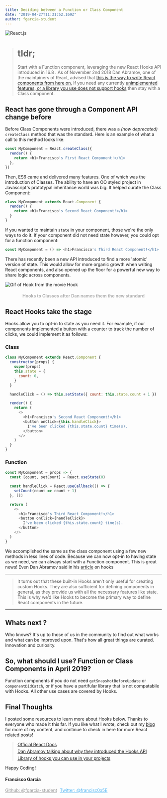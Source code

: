 ```yaml
---
title: Deciding between a Function or Class Component
date: "2019-04-27T11:31:52.169Z"
author: fgarcia-student
---
```


![React.js](https://cdn.dribbble.com/users/85685/screenshots/2788749/react_dribbble.jpg)

> <h1>tldr;</h1> Start with a Function component, leveraging the new React Hooks API introduced in 16.8 . As of November 2nd 2018 Dan Abramov, one of the maintainers of React, advised that <a aria-label="Link to Dan Abramov's article on Hooks" href="https://dev.to/dan_abramov/making-sense-of-react-hooks-2eib">this is the way to write React components from here on.</a> If you need any currently <a aria-label="Link to use cases for hooks over classes" href="https://reactjs.org/docs/hooks-faq.html#do-hooks-cover-all-use-cases-for-classes">unimplemented features, or a library you use does not support hooks</a> then stay with a Class component.

## React has gone through a Component API change before

Before Class Components were introduced, there was a <i>(now deprecated)</i> `createClass` method that was the standard. Here is an example of what a call to this method looks like:

```javascript
const MyComponent = React.createClass({
  render() {
    return <h1>Francisco's First React Component!</h1>
  },
})
```

Then, ES6 came and delivered many features. One of which was the introduction of Classes. The ability to have an OO styled project in Javascript's prototypal inheritance world was big. It helped curate the Class Component:

```javascript
class MyComponent extends React.Component {
  render() {
    return <h1>Francisco's Second React Component!</h1>
  }
}
```

If you wanted to maintain `state` in your component, those we're the only ways to do it. If your component did not need state however, you could opt for a function component:

```javascript
const MyComponent = () => <h1>Francisco's Third React Component!</h1>
```

There has recently been a new API introduced to find a more 'atomic' version of state. This would allow for more organic growth when writing React components, and also opened up the floor for a powerful new way to share logic across components.

<img alt="Gif of Hook from the movie Hook" style="display: block; margin: 0 auto;" src="https://media.giphy.com/media/dUT2ybRu5Ytxu/giphy.gif" />

<h4 style="color: #AFAFAF; display: flex; justify-content: center">Hooks to Classes after Dan names them the new standard</h4>

## React Hooks take the stage

Hooks allow you to opt-in to state as you need it. For example, if our components implemented a button with a counter to track the number of clicks, we could implement it as follows:

### Class

```javascript
class MyComponent extends React.Component {
  constructor(props) {
    super(props)
    this.state = {
      count: 0,
    }
  }

  handleClick = () => this.setState({ count: this.state.count + 1 })

  render() {
    return (
      <>
        <h1>Francisco's Second React Component!</h1>
        <button onClick={this.handleClick}>
          I've been clicked {this.state.count} time(s).
        </button>
      </>
    )
  }
}
```

### Function

```javascript
const MyComponent = props => {
  const [count, setCount] = React.useState(0)

  const handleClick = React.useCallback(() => {
    setCount(count => count + 1)
  }, [])

  return (
    <>
      <h1>Francisco's Third React Component!</h1>
      <button onClick={handleClick}>
        I've been clicked {this.state.count} time(s).
      </button>
    </>
  )
}
```

We accomplished the same as the class component using a few new methods in less lines of code. Because we can now opt-in to having state as we need, we can always start with a Function component. This is great news! Even Dan Abramov said in his <a aria-label="Link to Dan Abramov's article on Hooks" href="https://dev.to/dan_abramov/making-sense-of-react-hooks-2eib">article</a> on hooks

---

> It turns out that these built-in Hooks aren’t only useful for creating custom Hooks. They are also sufficient for defining components in general, as they provide us with all the necessary features like state. This is why we’d like Hooks to become the primary way to define React components in the future.

---

## Whats next ?

Who knows? It's up to those of us in the community to find out what works and what can be improved upon. That's how all great things are curated. Innovation and curiosity.

## So, what should I use? Function or Class Components in April 2019?

Function components if you do not need `getSnapshotBeforeUpdate`
or `componentDidCatch`, or if you have a partifular library that is not compatabile with Hooks. All other use cases are covered by Hooks.

## Final Thoughts

I posted some resources to learn more about Hooks below. Thanks to everyone who made it this far. If you like what I wrote, check out my <a aria-label="Francisco's Blog" href="https://www.franciscogarcia.me/">blog</a> for more of my content, and continue to check in here for more React related posts!

> <div style="margin-bottom: 5px;"><a aria-label="Official React Docs" href="https://reactjs.org/docs/hooks-intro.html">Official React Docs</a></div><div style="margin-bottom: 5px;"><a aria-label="Dan Abramov talking about why they introduced the Hooks API" href="https://dev.to/dan_abramov/making-sense-of-react-hooks-2eib">Dan Abramov talking about why they introduced the Hooks API</a></div><div><a aria-label="Library of hooks you can use in your projects" href="https://nikgraf.github.io/react-hooks/">Library of hooks you can use in your projects</a></div>

Happy Coding!

#### Francisco Garcia

<a style="margin-right: 5px; color: #8F8F8F;" class="github-button" href="https://github.com/fgarcia-student" aria-label="Follow @fgarcia-student on GitHub">Github: @fgarcia-student</a>
<a style="color: #4AB3F4;" aria-label="Follow @francisc0x5E on Twitter" href="https://twitter.com/francisc0x5E" class="twitter-follow-button">Twitter: @francisc0x5E</a>

